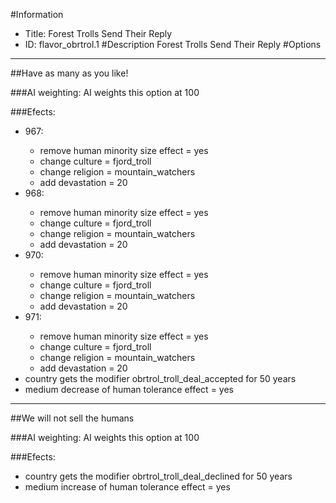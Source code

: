 #Information
 - Title: Forest Trolls Send Their Reply
 - ID: flavor_obrtrol.1
#Description
Forest Trolls Send Their Reply
#Options

___
##Have as many as you like!

###AI weighting:
AI weights this option at 100


###Efects:<ul><li>967:</li><ul><li>remove human minority size effect = yes</li><li>change culture = fjord_troll</li><li>change religion = mountain_watchers</li><li>add devastation = 20</li></ul><li>968:</li><ul><li>remove human minority size effect = yes</li><li>change culture = fjord_troll</li><li>change religion = mountain_watchers</li><li>add devastation = 20</li></ul><li>970:</li><ul><li>remove human minority size effect = yes</li><li>change culture = fjord_troll</li><li>change religion = mountain_watchers</li><li>add devastation = 20</li></ul><li>971:</li><ul><li>remove human minority size effect = yes</li><li>change culture = fjord_troll</li><li>change religion = mountain_watchers</li><li>add devastation = 20</li></ul><li>country gets the modifier obrtrol_troll_deal_accepted for 50 years</li><li>medium decrease of human tolerance effect = yes</li></ul>

___
##We will not sell the humans

###AI weighting:
AI weights this option at 100


###Efects:<ul><li>country gets the modifier obrtrol_troll_deal_declined for 50 years</li><li>medium increase of human tolerance effect = yes</li></ul>
